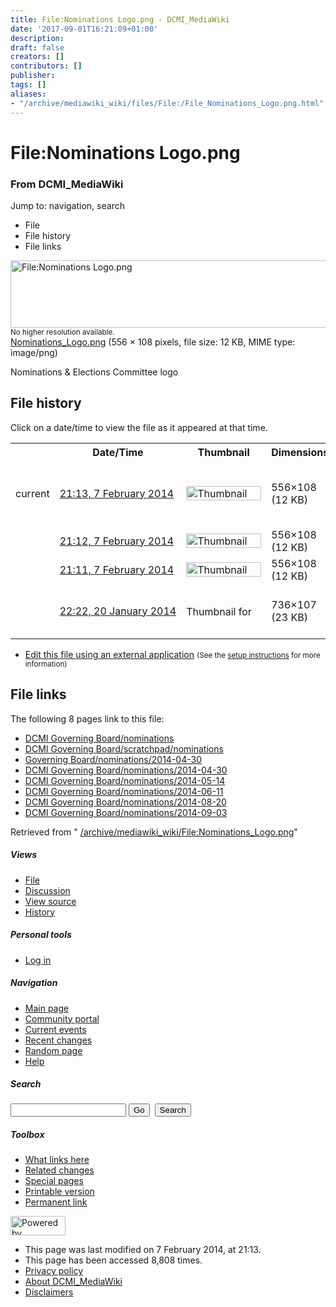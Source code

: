 ```yaml
---
title: File:Nominations Logo.png - DCMI_MediaWiki
date: '2017-09-01T16:21:09+01:00'
description: 
draft: false
creators: []
contributors: []
publisher: 
tags: []
aliases:
- "/archive/mediawiki_wiki/files/File:/File_Nominations_Logo.png.html"
---
```


<a id="top"></a>
# File:Nominations Logo.png

### From DCMI\_MediaWiki

Jump to: navigation, search
<!-- start content -->
- File
- File history
- File links

 [<img alt="File:Nominations Logo.png" src="/images/4/41/Nominations_Logo.png" width="556" height="108">](/archive/mediawiki_wiki/files/Nominations_Logo.png)  
<small>No higher resolution available.</small>  
 [Nominations\_Logo.png](/images/4/41/Nominations_Logo.png)‎ (556 × 108 pixels, file size: 12 KB, MIME type: image/png)

Nominations & Elections Committee logo

<!-- 
NewPP limit report
Preprocessor node count: 1/1000000
Post-expand include size: 0/2097152 bytes
Template argument size: 0/2097152 bytes
Expensive parser function count: 0/100
-->
## File history

Click on a date/time to view the file as it appeared at that time.

<table class="wikitable filehistory">
  <tr>
    <td></td>
    <th>Date/Time</th>
    <th>Thumbnail</th>
    <th>Dimensions</th>
    <th>User</th>
    <th>Comment</th>
  </tr>
  <tr>
    <td>current</td>
    <td class="filehistory-selected" style="white-space: nowrap;"><a href="/archive/mediawiki_wiki/files/Nominations_Logo.png">21:13, 7 February 2014</a></td>
    <td><a href="/images/4/41/Nominations_Logo.png"><img alt="Thumbnail for version as of 21:13, 7 February 2014" src="/images/4/41/Nominations_Logo.png" width="120" height="23"></a></td>
    <td>556×108 <span style="white-space: nowrap;">(12 KB)</span>
    </td>
    <td>
      <a href="/index.php?title=User:EricChildress&amp;action=edit&amp;redlink=1" class="new mw-userlink" title="User:EricChildress (page does not exist)">EricChildress</a> <span style="white-space: nowrap;"> <span class="mw-usertoollinks">(<a href="/index.php?title=User_talk:EricChildress&amp;action=edit&amp;redlink=1" class="new" title="User talk:EricChildress (page does not exist)">Talk</a> | <a href="/index.php/Special:Contributions/EricChildress" title="Special:Contributions/EricChildress">contribs</a>)</span></span>
    </td>
    <td> <span class="comment">(Reverted to version as of 21:11, 7 February 2014)</span>
    </td>
  </tr>
  <tr>
    <td></td>
    <td style="white-space: nowrap;"><a href="/images/archive/4/41/20140207211301%21Nominations_Logo.png">21:12, 7 February 2014</a></td>
    <td><a href="/images/archive/4/41/20140207211301%21Nominations_Logo.png"><img alt="Thumbnail for version as of 21:12, 7 February 2014" src="/images/archive/4/41/20140207211301%21Nominations_Logo.png" width="120" height="23"></a></td>
    <td>556×108 <span style="white-space: nowrap;">(12 KB)</span>
    </td>
    <td>
      <a href="/index.php?title=User:EricChildress&amp;action=edit&amp;redlink=1" class="new mw-userlink" title="User:EricChildress (page does not exist)">EricChildress</a> <span style="white-space: nowrap;"> <span class="mw-usertoollinks">(<a href="/index.php?title=User_talk:EricChildress&amp;action=edit&amp;redlink=1" class="new" title="User talk:EricChildress (page does not exist)">Talk</a> | <a href="/index.php/Special:Contributions/EricChildress" title="Special:Contributions/EricChildress">contribs</a>)</span></span>
    </td>
    <td></td>
  </tr>
  <tr>
    <td></td>
    <td style="white-space: nowrap;"><a href="/images/archive/4/41/20140207211250%21Nominations_Logo.png">21:11, 7 February 2014</a></td>
    <td><a href="/images/archive/4/41/20140207211250%21Nominations_Logo.png"><img alt="Thumbnail for version as of 21:11, 7 February 2014" src="/images/archive/4/41/20140207211250%21Nominations_Logo.png" width="120" height="23"></a></td>
    <td>556×108 <span style="white-space: nowrap;">(12 KB)</span>
    </td>
    <td>
      <a href="/index.php?title=User:EricChildress&amp;action=edit&amp;redlink=1" class="new mw-userlink" title="User:EricChildress (page does not exist)">EricChildress</a> <span style="white-space: nowrap;"> <span class="mw-usertoollinks">(<a href="/index.php?title=User_talk:EricChildress&amp;action=edit&amp;redlink=1" class="new" title="User talk:EricChildress (page does not exist)">Talk</a> | <a href="/index.php/Special:Contributions/EricChildress" title="Special:Contributions/EricChildress">contribs</a>)</span></span>
    </td>
    <td> <span class="comment">(Change to name)</span>
    </td>
  </tr>
  <tr>
    <td></td>
    <td style="white-space: nowrap;"><a href="/images/archive/4/41/20140207211140%21Nominations_Logo.png">22:22, 20 January 2014</a></td>
    <td><a href="/images/archive/4/41/20140207211140%21Nominations_Logo.png"><img alt="Thumbnail for version as of 22:22, 20 January 2014" src="/images/archive/4/41/20140207211140%21Nominations_Logo.png" width="120" height="17"></a></td>
    <td>736×107 <span style="white-space: nowrap;">(23 KB)</span>
    </td>
    <td>
      <a href="/index.php?title=User:StuartSutton&amp;action=edit&amp;redlink=1" class="new mw-userlink" title="User:StuartSutton (page does not exist)">StuartSutton</a> <span style="white-space: nowrap;"> <span class="mw-usertoollinks">(<a href="/index.php?title=User_talk:StuartSutton&amp;action=edit&amp;redlink=1" class="new" title="User talk:StuartSutton (page does not exist)">Talk</a> | <a href="/index.php/Special:Contributions/StuartSutton" title="Special:Contributions/StuartSutton">contribs</a>)</span></span>
    </td>
    <td> <span class="comment">(Nominations &amp; Elections Committee logo)</span>
    </td>
  </tr>
</table>

  

- [Edit this file using an external application](/index.php?title=File:Nominations_Logo.png&action=edit&externaledit=true&mode=file "File:Nominations Logo.png") <small>(See the <a href="http://www.mediawiki.org/wiki/Manual:External_editors" class="external text" rel="nofollow">setup instructions</a> for more information)</small>

## File links

The following 8 pages link to this file:

- [DCMI Governing Board/nominations](/index.php/DCMI_Governing_Board/nominations "DCMI Governing Board/nominations")
- [DCMI Governing Board/scratchpad/nominations](/index.php/DCMI_Governing_Board/scratchpad/nominations "DCMI Governing Board/scratchpad/nominations")
- [Governing Board/nominations/2014-04-30](/index.php/Governing_Board/nominations/2014-04-30 "Governing Board/nominations/2014-04-30")
- [DCMI Governing Board/nominations/2014-04-30](/index.php/DCMI_Governing_Board/nominations/2014-04-30 "DCMI Governing Board/nominations/2014-04-30")
- [DCMI Governing Board/nominations/2014-05-14](/index.php/DCMI_Governing_Board/nominations/2014-05-14 "DCMI Governing Board/nominations/2014-05-14")
- [DCMI Governing Board/nominations/2014-06-11](/index.php/DCMI_Governing_Board/nominations/2014-06-11 "DCMI Governing Board/nominations/2014-06-11")
- [DCMI Governing Board/nominations/2014-08-20](/index.php/DCMI_Governing_Board/nominations/2014-08-20 "DCMI Governing Board/nominations/2014-08-20")
- [DCMI Governing Board/nominations/2014-09-03](/index.php/DCMI_Governing_Board/nominations/2014-09-03 "DCMI Governing Board/nominations/2014-09-03")

Retrieved from " [/archive/mediawiki_wiki/File:Nominations\_Logo.png](/archive/mediawiki_wiki/files/File:/File:Nominations_Logo.png.html)"

<!-- end content -->

##### Views

- [File](/archive/mediawiki_wiki/files/File:/File:Nominations_Logo.png.html "View the file page [c]")
- [Discussion](/index.php?title=File_talk:Nominations_Logo.png&action=edit&redlink=1 "Discussion about the content page [t]")
- [View source](/index.php?title=File:Nominations_Logo.png&action=edit "This page is protected.
You can view its source [e]")
- [History](/index.php?title=File:Nominations_Logo.png&action=history "Past revisions of this page [h]")

##### Personal tools

- [Log in](/index.php?title=Special:UserLogin&returnto=File:Nominations_Logo.png "You are encouraged to log in; however, it is not mandatory [o]")

<script type="text/javascript"> if (window.isMSIE55) fixalpha(); </script>

##### Navigation

- [Main page](/index.php/Main_Page "Visit the main page [z]")
- [Community portal](/index.php/DCMI_MediaWiki:Community_portal "About the project, what you can do, where to find things")
- [Current events](/index.php/DCMI_MediaWiki:Current_events "Find background information on current events")
- [Recent changes](/index.php/Special:RecentChanges "The list of recent changes in the wiki [r]")
- [Random page](/index.php/Special:Random "Load a random page [x]")
- [Help](/index.php/Help:Contents "The place to find out")

##### <label for="searchInput">Search</label>

<form action="/index.php" id="searchform">
				<input type="hidden" name="title" value="Special:Search">
				<input id="searchInput" title="Search DCMI_MediaWiki" accesskey="f" type="search" name="search">
				<input type="submit" name="go" class="searchButton" id="searchGoButton" value="Go" title="Go to a page with this exact name if exists"> 
				<input type="submit" name="fulltext" class="searchButton" id="mw-searchButton" value="Search" title="Search the pages for this text">
			</form>

##### Toolbox

- [What links here](/index.php/Special:WhatLinksHere/File:Nominations_Logo.png "List of all wiki pages that link here [j]")
- [Related changes](/index.php/Special:RecentChangesLinked/File:Nominations_Logo.png "Recent changes in pages linked from this page [k]")
- [Special pages](/index.php/Special:SpecialPages "List of all special pages [q]")
- [Printable version](/index.php?title=File:Nominations_Logo.png&printable=yes "Printable version of this page [p]")
- [Permanent link](/index.php?title=File:Nominations_Logo.png&oldid=6494 "Permanent link to this revision of the page")

<!-- end of the left (by default at least) column -->

 [<img src="/skins/common/images/poweredby_mediawiki_88x31.png" height="31" width="88" alt="Powered by MediaWiki">](http://www.mediawiki.org/)

- This page was last modified on 7 February 2014, at 21:13.
- This page has been accessed 8,808 times.
- [Privacy policy](/index.php/DCMI_MediaWiki:Privacy_policy "DCMI MediaWiki:Privacy policy")
- [About DCMI\_MediaWiki](/index.php/DCMI_MediaWiki:About "DCMI MediaWiki:About")
- [Disclaimers](/index.php/DCMI_MediaWiki:General_disclaimer "DCMI MediaWiki:General disclaimer")

<script>if (window.runOnloadHook) runOnloadHook();</script><!-- Served in 0.469 secs. -->

